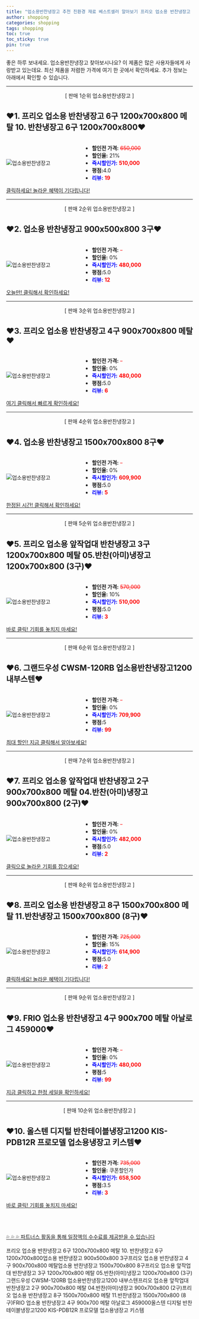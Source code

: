 ```yaml
---
title: "업소용반찬냉장고 추천 친환경 재료 베스트셀러 알아보기 프리오 업소용 반찬냉장고 6구 1200x700x800"
author: shopping
categories: shopping
tags: shopping
toc: true
toc_sticky: true
pin: true
---
```

좋은 하루 보내세요. 업소용반찬냉장고 찾아보시나요? 이 제품은 많은 사용자들에게 사랑받고 있는데요. 최신 제품을 저렴한 가격에 여기 한 곳에서 확인하세요. 추가 정보는 아래에서 확인할 수 있습니다.

---
<p class="toplist" style="margin: 0 auto; display: block; width: fit-content;">[ 판매 1순위 업소용반찬냉장고 ]</p>

<h2><strong>❤️1. 프리오 업소용 반찬냉장고 6구 1200x700x800 메탈 10. 반찬냉장고 6구 1200x700x800❤️</strong></h2>

<div style="display: flex; align-items: center;">
    <div style="flex: 0.4;">
        <img src="https://thumbnail8.coupangcdn.com/thumbnails/remote/230x230ex/image/vendor_inventory/24a8/c09193c6b2dbad9e54f9571db5b55fa018a314dfb0197db6f9a0a61250c2.jpg" alt="업소용반찬냉장고" style="max-width: 100%;">
    </div>
    <div style="flex: 0.6; margin-left: 10px;">
        <ul>
            <li><strong>할인전 가격:</strong> <del style="color: red;">650,000</del></li>
            <li><strong>할인율:</strong> 21%</li>
            <li><span style='color:blue'><strong>즉시할인가:</strong></span> <span style='color:red'><strong>510,000</strong></span></li>
            <li><strong>평점:</strong>4.0</li>
            <li><span style='color:blue'><strong>리뷰:</strong></span> <span style='color:red'><strong>19</strong></span></li>
        </ul>
    </div>
</div>
<div class="center">
    <a href="https://selin100587001.github.io?lptag=AF9450613&subid=githubio&pageKey=7219650767&traceid=V0-153&itemId=18291916717&vendorItemId=5394505545" class="myButton">
        클릭하세요! 놀라운 혜택이 기다립니다!
    </a>
</div>


---
<p class="toplist" style="margin: 0 auto; display: block; width: fit-content;">[ 판매 2순위 업소용반찬냉장고 ]</p>

<h2><strong>❤️2. 업소용 반찬냉장고 900x500x800 3구❤️</strong></h2>

<div style="display: flex; align-items: center;">
    <div style="flex: 0.4;">
        <img src="https://thumbnail7.coupangcdn.com/thumbnails/remote/230x230ex/image/vendor_inventory/a00e/128ce2b793c6eba1248e21a3b3d942e34eb9c4157b58840062a10a360511.jpg" alt="업소용반찬냉장고" style="max-width: 100%;">
    </div>
    <div style="flex: 0.6; margin-left: 10px;">
        <ul>
            <li><strong>할인전 가격:</strong> <del style="color: red;">-</del></li>
            <li><strong>할인율:</strong> 0%</li>
            <li><span style='color:blue'><strong>즉시할인가:</strong></span> <span style='color:red'><strong>480,000</strong></span></li>
            <li><strong>평점:</strong>5.0</li>
            <li><span style='color:blue'><strong>리뷰:</strong></span> <span style='color:red'><strong>12</strong></span></li>
        </ul>
    </div>
</div>
<div class="center">
    <a href="https://selin100587001.github.io?lptag=AF9450613&subid=githubio&pageKey=2044648717&traceid=V0-153&itemId=3476129496&vendorItemId=78518678297" class="myButton">
        오늘만! 클릭해서 확인하세요!
    </a>
</div>


---
<p class="toplist" style="margin: 0 auto; display: block; width: fit-content;">[ 판매 3순위 업소용반찬냉장고 ]</p>

<h2><strong>❤️3. 프리오 업소용 반찬냉장고 4구 900x700x800 메탈❤️</strong></h2>

<div style="display: flex; align-items: center;">
    <div style="flex: 0.4;">
        <img src="https://thumbnail7.coupangcdn.com/thumbnails/remote/230x230ex/image/vendor_inventory/0df7/df10c8d2373ae7371a5e350ff4d0f14727b469e262ee17b8c2cb62515a73.jpg" alt="업소용반찬냉장고" style="max-width: 100%;">
    </div>
    <div style="flex: 0.6; margin-left: 10px;">
        <ul>
            <li><strong>할인전 가격:</strong> <del style="color: red;">-</del></li>
            <li><strong>할인율:</strong> 0%</li>
            <li><span style='color:blue'><strong>즉시할인가:</strong></span> <span style='color:red'><strong>480,000</strong></span></li>
            <li><strong>평점:</strong>5.0</li>
            <li><span style='color:blue'><strong>리뷰:</strong></span> <span style='color:red'><strong>6</strong></span></li>
        </ul>
    </div>
</div>
<div class="center">
    <a href="https://selin100587001.github.io?lptag=AF9450613&subid=githubio&pageKey=7219376285&traceid=V0-153&itemId=18290711883&vendorItemId=83406041327" class="myButton">
        여기 클릭해서 빠르게 확인하세요!
    </a>
</div>


---
<p class="toplist" style="margin: 0 auto; display: block; width: fit-content;">[ 판매 4순위 업소용반찬냉장고 ]</p>

<h2><strong>❤️4. 업소용 반찬냉장고 1500x700x800 8구❤️</strong></h2>

<div style="display: flex; align-items: center;">
    <div style="flex: 0.4;">
        <img src="https://thumbnail8.coupangcdn.com/thumbnails/remote/230x230ex/image/vendor_inventory/ecec/3a529270305849d27aa5068d0562825f065a5f914cacb41b49a0a3f1b80f.png" alt="업소용반찬냉장고" style="max-width: 100%;">
    </div>
    <div style="flex: 0.6; margin-left: 10px;">
        <ul>
            <li><strong>할인전 가격:</strong> <del style="color: red;">-</del></li>
            <li><strong>할인율:</strong> 0%</li>
            <li><span style='color:blue'><strong>즉시할인가:</strong></span> <span style='color:red'><strong>609,900</strong></span></li>
            <li><strong>평점:</strong>5.0</li>
            <li><span style='color:blue'><strong>리뷰:</strong></span> <span style='color:red'><strong>5</strong></span></li>
        </ul>
    </div>
</div>
<div class="center">
    <a href="https://selin100587001.github.io?lptag=AF9450613&subid=githubio&pageKey=310374463&traceid=V0-153&itemId=978594462&vendorItemId=78518678293" class="myButton">
        한정된 시간! 클릭해서 확인하세요!
    </a>
</div>


---
<p class="toplist" style="margin: 0 auto; display: block; width: fit-content;">[ 판매 5순위 업소용반찬냉장고 ]</p>

<h2><strong>❤️5. 프리오 업소용 앞작업대 반찬냉장고 3구 1200x700x800 메탈 05.반찬(아미)냉장고 1200x700x800 (3구)❤️</strong></h2>

<div style="display: flex; align-items: center;">
    <div style="flex: 0.4;">
        <img src="https://thumbnail8.coupangcdn.com/thumbnails/remote/230x230ex/image/vendor_inventory/1a3f/6c22e72dd6f82e456233915eb3cbd5c0504a28e915bf0a9cc642e5ae8940.jpg" alt="업소용반찬냉장고" style="max-width: 100%;">
    </div>
    <div style="flex: 0.6; margin-left: 10px;">
        <ul>
            <li><strong>할인전 가격:</strong> <del style="color: red;">570,000</del></li>
            <li><strong>할인율:</strong> 10%</li>
            <li><span style='color:blue'><strong>즉시할인가:</strong></span> <span style='color:red'><strong>510,000</strong></span></li>
            <li><strong>평점:</strong>5.0</li>
            <li><span style='color:blue'><strong>리뷰:</strong></span> <span style='color:red'><strong>3</strong></span></li>
        </ul>
    </div>
</div>
<div class="center">
    <a href="https://selin100587001.github.io?lptag=AF9450613&subid=githubio&pageKey=7219408865&traceid=V0-153&itemId=18290853897&vendorItemId=5425949463" class="myButton">
        바로 클릭! 기회를 놓치지 마세요!
    </a>
</div>


---
<p class="toplist" style="margin: 0 auto; display: block; width: fit-content;">[ 판매 6순위 업소용반찬냉장고 ]</p>

<h2><strong>❤️6. 그랜드우성 CWSM-120RB 업소용반찬냉장고1200 내부스텐❤️</strong></h2>

<div style="display: flex; align-items: center;">
    <div style="flex: 0.4;">
        <img src="https://thumbnail6.coupangcdn.com/thumbnails/remote/230x230ex/image/vendor_inventory/0a0c/416f92c3f40fc67601169070aa423b44a7f483dedcab3dc4ad6bfbedda77.png" alt="업소용반찬냉장고" style="max-width: 100%;">
    </div>
    <div style="flex: 0.6; margin-left: 10px;">
        <ul>
            <li><strong>할인전 가격:</strong> <del style="color: red;">-</del></li>
            <li><strong>할인율:</strong> 0%</li>
            <li><span style='color:blue'><strong>즉시할인가:</strong></span> <span style='color:red'><strong>709,900</strong></span></li>
            <li><strong>평점:</strong>5</li>
            <li><span style='color:blue'><strong>리뷰:</strong></span> <span style='color:red'><strong>99</strong></span></li>
        </ul>
    </div>
</div>
<div class="center">
    <a href="https://selin100587001.github.io?lptag=AF9450613&subid=githubio&pageKey=8202192976&traceid=V0-153&itemId=23516570306&vendorItemId=90542956897" class="myButton">
        최대 할인! 지금 클릭해서 알아보세요!
    </a>
</div>


---
<p class="toplist" style="margin: 0 auto; display: block; width: fit-content;">[ 판매 7순위 업소용반찬냉장고 ]</p>

<h2><strong>❤️7. 프리오 업소용 앞작업대 반찬냉장고 2구 900x700x800 메탈 04.반찬(아미)냉장고 900x700x800 (2구)❤️</strong></h2>

<div style="display: flex; align-items: center;">
    <div style="flex: 0.4;">
        <img src="https://thumbnail8.coupangcdn.com/thumbnails/remote/230x230ex/image/vendor_inventory/a40b/a70dc41f7dacc05fb0e405fd85cb2fd2b490d16e2b452ca3bf52f1726055.jpg" alt="업소용반찬냉장고" style="max-width: 100%;">
    </div>
    <div style="flex: 0.6; margin-left: 10px;">
        <ul>
            <li><strong>할인전 가격:</strong> <del style="color: red;">-</del></li>
            <li><strong>할인율:</strong> 0%</li>
            <li><span style='color:blue'><strong>즉시할인가:</strong></span> <span style='color:red'><strong>482,000</strong></span></li>
            <li><strong>평점:</strong>5.0</li>
            <li><span style='color:blue'><strong>리뷰:</strong></span> <span style='color:red'><strong>2</strong></span></li>
        </ul>
    </div>
</div>
<div class="center">
    <a href="https://selin100587001.github.io?lptag=AF9450613&subid=githubio&pageKey=7219380613&traceid=V0-153&itemId=18290735751&vendorItemId=5426416454" class="myButton">
        클릭으로 놀라운 기회를 잡으세요!
    </a>
</div>


---
<p class="toplist" style="margin: 0 auto; display: block; width: fit-content;">[ 판매 8순위 업소용반찬냉장고 ]</p>

<h2><strong>❤️8. 프리오 업소용 반찬냉장고 8구 1500x700x800 메탈 11.반찬냉장고 1500x700x800 (8구)❤️</strong></h2>

<div style="display: flex; align-items: center;">
    <div style="flex: 0.4;">
        <img src="https://thumbnail7.coupangcdn.com/thumbnails/remote/230x230ex/image/vendor_inventory/aaa8/8001ee48edb196e34dba302857c3c510480f21fc4fc170bc45ce013a8195.jpg" alt="업소용반찬냉장고" style="max-width: 100%;">
    </div>
    <div style="flex: 0.6; margin-left: 10px;">
        <ul>
            <li><strong>할인전 가격:</strong> <del style="color: red;">725,000</del></li>
            <li><strong>할인율:</strong> 15%</li>
            <li><span style='color:blue'><strong>즉시할인가:</strong></span> <span style='color:red'><strong>614,900</strong></span></li>
            <li><strong>평점:</strong>5.0</li>
            <li><span style='color:blue'><strong>리뷰:</strong></span> <span style='color:red'><strong>2</strong></span></li>
        </ul>
    </div>
</div>
<div class="center">
    <a href="https://selin100587001.github.io?lptag=AF9450613&subid=githubio&pageKey=7219658727&traceid=V0-153&itemId=18291952497&vendorItemId=89721365250" class="myButton">
        클릭하세요! 놀라운 혜택이 기다립니다!
    </a>
</div>


---
<p class="toplist" style="margin: 0 auto; display: block; width: fit-content;">[ 판매 9순위 업소용반찬냉장고 ]</p>

<h2><strong>❤️9. FRIO 업소용 반찬냉장고 4구 900x700 메탈 아날로그 459000❤️</strong></h2>

<div style="display: flex; align-items: center;">
    <div style="flex: 0.4;">
        <img src="https://thumbnail9.coupangcdn.com/thumbnails/remote/230x230ex/image/vendor_inventory/a0aa/f199a124a9c5e9119054e5f1f4a4af8b1b1edbd0b75bc6c5962b2386c9b2.jpg" alt="업소용반찬냉장고" style="max-width: 100%;">
    </div>
    <div style="flex: 0.6; margin-left: 10px;">
        <ul>
            <li><strong>할인전 가격:</strong> <del style="color: red;">-</del></li>
            <li><strong>할인율:</strong> 0%</li>
            <li><span style='color:blue'><strong>즉시할인가:</strong></span> <span style='color:red'><strong>480,000</strong></span></li>
            <li><strong>평점:</strong>5</li>
            <li><span style='color:blue'><strong>리뷰:</strong></span> <span style='color:red'><strong>99</strong></span></li>
        </ul>
    </div>
</div>
<div class="center">
    <a href="https://selin100587001.github.io?lptag=AF9450613&subid=githubio&pageKey=8028586401&traceid=V0-153&itemId=22442051269&vendorItemId=89486350316" class="myButton">
        지금 클릭하고 한정 세일을 확인하세요!
    </a>
</div>


---
<p class="toplist" style="margin: 0 auto; display: block; width: fit-content;">[ 판매 10순위 업소용반찬냉장고 ]</p>

<h2><strong>❤️10. 올스텐 디지털 반찬테이블냉장고1200 KIS-PDB12R 프로모델 업소용냉장고 키스템❤️</strong></h2>

<div style="display: flex; align-items: center;">
    <div style="flex: 0.4;">
        <img src="https://thumbnail8.coupangcdn.com/thumbnails/remote/230x230ex/image/vendor_inventory/1fce/cfea402c54ba00b7c903b94ad7b691a577f83af2b8f7560db4b2d3781b9e.jpg" alt="업소용반찬냉장고" style="max-width: 100%;">
    </div>
    <div style="flex: 0.6; margin-left: 10px;">
        <ul>
            <li><strong>할인전 가격:</strong> <del style="color: red;">735,000</del></li>
            <li><strong>할인율:</strong> 쿠폰할인가</li>
            <li><span style='color:blue'><strong>즉시할인가:</strong></span> <span style='color:red'><strong>658,500</strong></span></li>
            <li><strong>평점:</strong>3.5</li>
            <li><span style='color:blue'><strong>리뷰:</strong></span> <span style='color:red'><strong>3</strong></span></li>
        </ul>
    </div>
</div>
<div class="center">
    <a href="https://selin100587001.github.io?lptag=AF9450613&subid=githubio&pageKey=7500473612&traceid=V0-153&itemId=19633032081&vendorItemId=86494482085" class="myButton">
        바로 클릭! 기회를 놓치지 마세요!
    </a>
</div>

<br><br><br>[💦 💦 💦 파트너스 활동을 통해 일정액의 수수료를 제공받을 수 있습니다](https://link.coupang.com/a/bcpT2c)<br><br>프리오 업소용 반찬냉장고 6구 1200x700x800 메탈 10. 반찬냉장고 6구 1200x700x800업소용 반찬냉장고 900x500x800 3구프리오 업소용 반찬냉장고 4구 900x700x800 메탈업소용 반찬냉장고 1500x700x800 8구프리오 업소용 앞작업대 반찬냉장고 3구 1200x700x800 메탈 05.반찬(아미)냉장고 1200x700x800 (3구)그랜드우성 CWSM-120RB 업소용반찬냉장고1200 내부스텐프리오 업소용 앞작업대 반찬냉장고 2구 900x700x800 메탈 04.반찬(아미)냉장고 900x700x800 (2구)프리오 업소용 반찬냉장고 8구 1500x700x800 메탈 11.반찬냉장고 1500x700x800 (8구)FRIO 업소용 반찬냉장고 4구 900x700 메탈 아날로그 459000올스텐 디지털 반찬테이블냉장고1200 KIS-PDB12R 프로모델 업소용냉장고 키스템